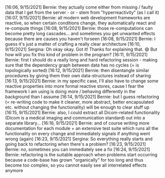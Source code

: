 [16:06, 9/15/2021] Bernie: they actually come either from missing / faulty data that I get from the server - or - stem from "hyperreactivity" (as I call it)
[16:07, 9/15/2021] Bernie: all modern web development frameworks are reactive, so when certain conditions change, they automatically react and re-compute things
[16:08, 9/15/2021] Bernie: those re-computations can become pretty long cascades... and sometimes you get unwanted effects because there are causes you haven't forseen
[16:08, 9/15/2021] Bernie: I guess it's just a matter of crafting a really clear architecture
[16:10, 9/15/2021] Sergina: Oh okay okay. Got it! Thanks for explaining that. 😄 But how will you fix this kind of problem in the program?
[16:11, 9/15/2021] Bernie: first I should do a really long and hard refactoring session - making sure that the dependency graph between data has no cycles (= is topologically sorted)
[16:12, 9/15/2021] Bernie: then disentangle similar procedures by giving them their own data-structures instead of sharing
[16:13, 9/15/2021] Bernie: in my specific case, I'll also have to change some reactive properties into more formal reactive stores, cause I fear the framework I am using is doing more / behaving differently in the background than I assume
[16:14, 9/15/2021] Bernie: but I guess refactoring (= re-writing code to make it cleaner, more abstract, better encapsulated etc. without changing the functionality) will be enough to clear stuff up
[16:15, 9/15/2021] Bernie: also, I could extract all Dicom-related functionality (Dicom is a medical imaging and communication standard) out into a separate library...
[16:16, 9/15/2021] Bernie: and of course writing more documentation for each module + an extensive test suite which runs all the functionality on every change and immediately signals if anything went wrong (again)
[16:23, 9/15/2021] Sergina: So everything really starts and going back to refactoring when there's a problem?
[16:23, 9/15/2021] Bernie: no, sometimes you can immediately see a fix
[16:24, 9/15/2021] Bernie: refactoring is the suitable approach when problems start occurring because a code-base has grown "organically" for too long and thus become too complex, so you cannot easily see all interrelated effects anymore
